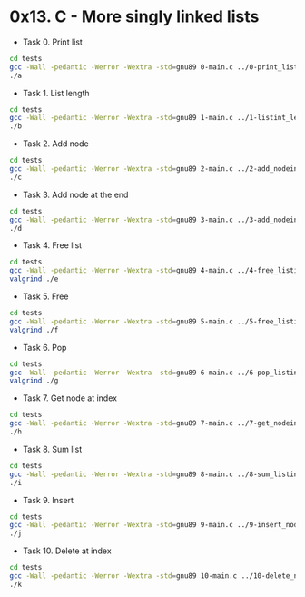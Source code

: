 # 0x13. C - More singly linked lists

- Task 0. Print list

```bash
cd tests
gcc -Wall -pedantic -Werror -Wextra -std=gnu89 0-main.c ../0-print_listint.c -o a
./a
```

- Task 1. List length

```bash
cd tests
gcc -Wall -pedantic -Werror -Wextra -std=gnu89 1-main.c ../1-listint_len.c -o b
./b
```

- Task 2. Add node

```bash
cd tests
gcc -Wall -pedantic -Werror -Wextra -std=gnu89 2-main.c ../2-add_nodeint.c ../0-print_listint.c -o c
./c
```

- Task 3. Add node at the end

```bash
cd tests
gcc -Wall -pedantic -Werror -Wextra -std=gnu89 3-main.c ../3-add_nodeint_end.c ../0-print_listint.c -o d
./d
```

- Task 4. Free list

```bash
cd tests
gcc -Wall -pedantic -Werror -Wextra -std=gnu89 4-main.c ../4-free_listint.c ../3-add_nodeint_end.c ../0-print_listint.c -o e
valgrind ./e
```

- Task 5. Free

```bash
cd tests
gcc -Wall -pedantic -Werror -Wextra -std=gnu89 5-main.c ../5-free_listint2.c ../3-add_nodeint_end.c ../0-print_listint.c -o f
valgrind ./f
```

- Task 6. Pop

```bash
cd tests
gcc -Wall -pedantic -Werror -Wextra -std=gnu89 6-main.c ../6-pop_listint.c ../3-add_nodeint_end.c ../0-print_listint.c -o g
valgrind ./g
```

- Task 7. Get node at index

```bash
cd tests
gcc -Wall -pedantic -Werror -Wextra -std=gnu89 7-main.c ../7-get_nodeint.c ../3-add_nodeint_end.c ../0-print_listint.c -o h
./h
```

- Task 8. Sum list

```bash
cd tests
gcc -Wall -pedantic -Werror -Wextra -std=gnu89 8-main.c ../8-sum_listint.c ../3-add_nodeint_end.c ../0-print_listint.c -o i
./i
```

- Task 9. Insert

```bash
cd tests
gcc -Wall -pedantic -Werror -Wextra -std=gnu89 9-main.c ../9-insert_nodeint.c ../0-print_listint.c ../1-listint_len.c ../3-add_nodeint_end.c ../5-free_listint2.c -o j
./j
```

- Task 10. Delete at index

```bash
cd tests
gcc -Wall -pedantic -Werror -Wextra -std=gnu89 10-main.c ../10-delete_nodeint.c ../0-print_listint.c ../1-listint_len.c ../3-add_nodeint_end.c ../5-free_listint2.c -o k
./k
```
